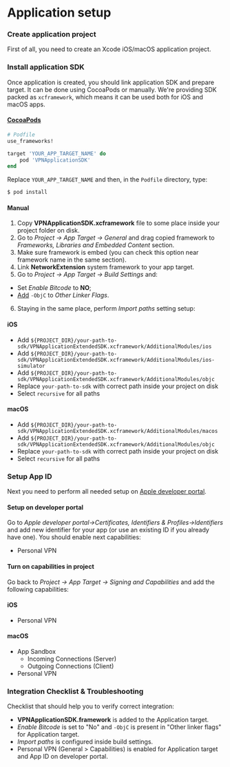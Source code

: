 # Application setup

### Create application project

First of all, you need to create an Xcode iOS/macOS application project.

### Install application SDK

Once application is created, you should link application SDK and prepare target. It can be done using CocoaPods or manually. We're providing SDK packed as `xcframework`, which means it can be used both for iOS and macOS apps.

#### [CocoaPods](https://guides.cocoapods.org/using/using-cocoapods.html)

```ruby
# Podfile
use_frameworks!

target 'YOUR_APP_TARGET_NAME' do
    pod 'VPNApplicationSDK'
end
```

Replace `YOUR_APP_TARGET_NAME` and then, in the `Podfile` directory, type:

```bash
$ pod install
```

#### Manual

1. Copy **VPNApplicationSDK.xcframework** file to some place inside your project folder on disk.
2. Go to *Project -> App Target -> General* and drag copied framework to *Frameworks, Libraries and Embedded Content* section.
3. Make sure framework is embed (you can check this option near framework name in the same section).
4. Link **NetworkExtension** system framework to your app target.
5. Go to *Project -> App Target -> Build Settings* and:
- Set *Enable Bitcode* to **NO**;
- [Add](https://developer.apple.com/library/content/qa/qa1490/_index.html) `-ObjC` to *Other Linker Flags*.
6. Staying in the same place, perform *Import paths* setting setup:

#### iOS
- Add `${PROJECT_DIR}/your-path-to-sdk/VPNApplicationExtendedSDK.xcframework/AdditionalModules/ios`
- Add `${PROJECT_DIR}/your-path-to-sdk/VPNApplicationExtendedSDK.xcframework/AdditionalModules/ios-simulator`
- Add `${PROJECT_DIR}/your-path-to-sdk/VPNApplicationExtendedSDK.xcframework/AdditionalModules/objc`
- Replace `your-path-to-sdk` with correct path inside your project on disk
- Select `recursive` for all paths

#### macOS
- Add `${PROJECT_DIR}/your-path-to-sdk/VPNApplicationExtendedSDK.xcframework/AdditionalModules/macos`
- Add `${PROJECT_DIR}/your-path-to-sdk/VPNApplicationExtendedSDK.xcframework/AdditionalModules/objc`
- Replace `your-path-to-sdk` with correct path inside your project on disk
- Select `recursive` for all paths

### Setup App ID

Next you need to perform all needed setup on [Apple developer portal](https://developer.apple.com).

#### Setup on developer portal

Go to *Apple developer portal->Certificates, Identifiers & Profiles->Identifiers* and add new identifier for your app (or use an existing ID if you already have one). You should enable next capabilities:

* Personal VPN

#### Turn on capabilities in project

Go back to *Project -> App Target -> Signing and Capabilities* and add the following capabilities:

#### iOS

* Personal VPN

#### macOS

* App Sandbox
  * Incoming Connections (Server)
  * Outgoing Connections (Client)
* Personal VPN

### Integration Checklist & Troubleshooting

Checklist that should help you to verify correct integration:

- **VPNApplicationSDK.framework** is added to the Application target.
- *Enable Bitcode* is set to "No" and `-ObjC` is present in "Other linker flags" for Application target.
- *Import paths* is configured inside build settings.
- Personal VPN (General > Capabilities) is enabled for Application target and App ID on developer portal.
